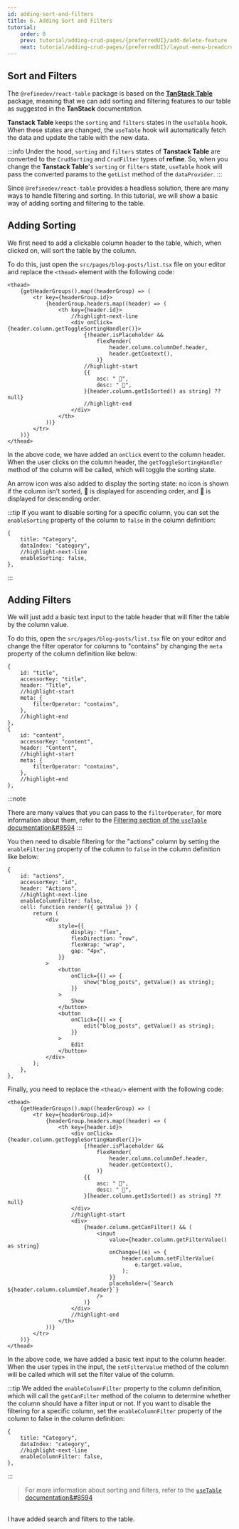 ```yaml
---
id: adding-sort-and-filters
title: 6. Adding Sort and Filters
tutorial:
    order: 0
    prev: tutorial/adding-crud-pages/{preferredUI}/add-delete-feature
    next: tutorial/adding-crud-pages/{preferredUI}/layout-menu-breadcrumb
---
```


## Sort and Filters

The `@refinedev/react-table` package is based on the [**TanStack Table**](https://tanstack.com/table/v8) package, meaning that we can add sorting and filtering features to our table as suggested in the **TanStack** documentation.

**Tanstack Table** keeps the `sorting` and `filters` states in the `useTable` hook. When these states are changed, the `useTable` hook will automatically fetch the data and update the table with the new data.

:::info
Under the hood, `sorting` and `filters` states of **Tanstack Table** are converted to the `CrudSorting` and `CrudFilter` types of **refine**. So, when you change the **Tanstack Table**'s `sorting` or `filters` state, `useTable` hook will pass the converted params to the `getList` method of the `dataProvider`.
:::

Since `@refinedev/react-table` provides a headless solution, there are many ways to handle filtering and sorting. In this tutorial, we will show a basic way of adding sorting and filtering to the table.

## Adding Sorting

We first need to add a clickable column header to the table, which, when clicked on, will sort the table by the column.

To do this, just open the `src/pages/blog-posts/list.tsx` file on your editor and replace the `<thead>` element with the following code:

```tsx title="src/pages/blog-posts/list.tsx"
<thead>
    {getHeaderGroups().map((headerGroup) => (
        <tr key={headerGroup.id}>
            {headerGroup.headers.map((header) => (
                <th key={header.id}>
                    //highlight-next-line
                    <div onClick={header.column.getToggleSortingHandler()}>
                        {!header.isPlaceholder &&
                            flexRender(
                                header.column.columnDef.header,
                                header.getContext(),
                            )}
                        //highlight-start
                        {{
                            asc: " 🔼",
                            desc: " 🔽",
                        }[header.column.getIsSorted() as string] ?? null}
                        //highlight-end
                    </div>
                </th>
            ))}
        </tr>
    ))}
</thead>
```

In the above code, we have added an `onClick` event to the column header. When the user clicks on the column header, the `getToggleSortingHandler` method of the column will be called, which will toggle the sorting state.

An arrow icon was also added to display the sorting state: no icon is shown if the column isn't sorted, 🔼 is displayed for ascending order, and 🔽 is displayed for descending order.

:::tip
If you want to disable sorting for a specific column, you can set the `enableSorting` property of the column to `false` in the column definition:

```tsx
{
    title: "Category",
    dataIndex: "category",
    //highlight-next-line
    enableSorting: false,
},
```

:::

## Adding Filters

We will just add a basic text input to the table header that will filter the table by the column value.

To do this, open the `src/pages/blog-posts/list.tsx` file on your editor and change the filter operator for columns to "contains" by changing the `meta` property of the column definition like below:

```tsx
{
    id: "title",
    accessorKey: "title",
    header: "Title",
    //highlight-start
    meta: {
        filterOperator: "contains",
    },
    //highlight-end
},
{
    id: "content",
    accessorKey: "content",
    header: "Content",
    //highlight-start
    meta: {
        filterOperator: "contains",
    },
    //highlight-end
},
```

:::note

There are many values that you can pass to the `filterOperator`, for more information about them, refer to the [Filtering section of the `useTable` documentation&#8594](/docs/packages/documentation/react-table/#filtering)
:::

You then need to disable filtering for the "actions" column by setting the `enableFiltering` property of the column to `false` in the column definition like below:

```tsx
{
    id: "actions",
    accessorKey: "id",
    header: "Actions",
    //highlight-next-line
    enableColumnFilter: false,
    cell: function render({ getValue }) {
        return (
            <div
                style={{
                    display: "flex",
                    flexDirection: "row",
                    flexWrap: "wrap",
                    gap: "4px",
                }}
            >
                <button
                    onClick={() => {
                        show("blog_posts", getValue() as string);
                    }}
                >
                    Show
                </button>
                <button
                    onClick={() => {
                        edit("blog_posts", getValue() as string);
                    }}
                >
                    Edit
                </button>
            </div>
        );
    },
},
```

Finally, you need to replace the `<thead/>` element with the following code:

```tsx
<thead>
    {getHeaderGroups().map((headerGroup) => (
        <tr key={headerGroup.id}>
            {headerGroup.headers.map((header) => (
                <th key={header.id}>
                    <div onClick={header.column.getToggleSortingHandler()}>
                        {!header.isPlaceholder &&
                            flexRender(
                                header.column.columnDef.header,
                                header.getContext(),
                            )}
                        {{
                            asc: " 🔼",
                            desc: " 🔽",
                        }[header.column.getIsSorted() as string] ?? null}
                    </div>
                    //highlight-start
                    <div>
                        {header.column.getCanFilter() && (
                            <input
                                value={header.column.getFilterValue() as string}
                                onChange={(e) => {
                                    header.column.setFilterValue(
                                        e.target.value,
                                    );
                                }}
                                placeholder={`Search ${header.column.columnDef.header}`}
                            />
                        )}
                    </div>
                    //highlight-end
                </th>
            ))}
        </tr>
    ))}
</thead>
```

In the above code, we have added a basic text input to the column header. When the user types in the input, the `setFilterValue` method of the column will be called which will set the filter value of the column.

:::tip
We added the `enableColumnFilter` property to the column definition, which will call the `getCanFilter` method of the column to determine whether the column should have a filter input or not. If you want to disable the filtering for a specific column, set the `enableColumnFilter` property of the column to false in the column definition:

```tsx
{
    title: "Category",
    dataIndex: "category",
    //highlight-next-line
    enableColumnFilter: false,
},
```

:::

> For more information about sorting and filters, refer to the [`useTable` documentation&#8594](/docs/packages/documentation/react-table/)

<br />

<Checklist>

<ChecklistItem id="add-search-and-filters-headless">
I have added search and filters to the table.
</ChecklistItem>

</Checklist>
